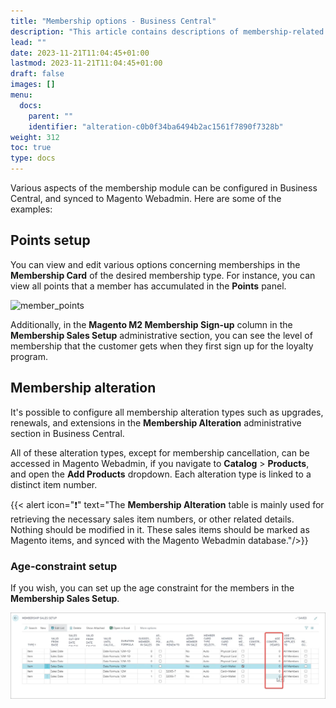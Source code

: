 ```yaml
---
title: "Membership options - Business Central"
description: "This article contains descriptions of membership-related settings in Business Central."
lead: ""
date: 2023-11-21T11:04:45+01:00
lastmod: 2023-11-21T11:04:45+01:00
draft: false
images: []
menu:
  docs:
    parent: ""
    identifier: "alteration-c0b0f34ba6494b2ac1561f7890f7328b"
weight: 312
toc: true
type: docs
---
```


Various aspects of the membership module can be configured in Business Central, and synced to Magento Webadmin. Here are some of the examples:

## Points setup

You can view and edit various options concerning memberships in the **Membership Card** of the desired membership type. For instance, you can view all points that a member has accumulated in the **Points** panel.

   ![member_points](member_points.PNG)

Additionally, in the **Magento M2 Membership Sign-up** column in the **Membership Sales Setup** administrative section, you can see the level of membership that the customer gets when they first sign up for the loyalty program.

## Membership alteration

It's possible to configure all membership alteration types such as upgrades, renewals, and extensions in the **Membership Alteration** administrative section in Business Central.

All of these alteration types, except for membership cancellation, can be accessed in Magento Webadmin, if you navigate to **Catalog** > **Products**, and open the **Add Products** dropdown. Each alteration type is linked to a distinct item number.

  {{< alert icon="❗" text="The <b>Membership Alteration</b> table is mainly used for retrieving the necessary sales item numbers, or other related details. Nothing should be modified in it. These sales items should be marked as Magento items, and synced with the Magento Webadmin database."/>}}

### Age-constraint setup

If you wish, you can set up the age constraint for the members in the **Membership Sales Setup**.

   ![age_constraint](Images/age_constraint.PNG)

